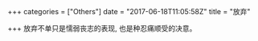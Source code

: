 +++
categories = ["Others"]
date = "2017-06-18T11:05:58Z"
title = "放弃"

+++
放弃不单只是懦弱丧志的表现, 也是种忍痛顺受的决意。